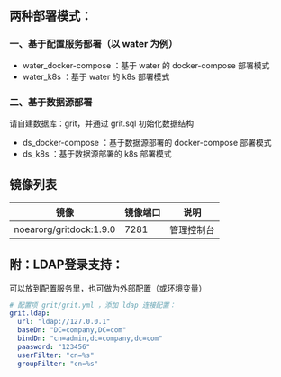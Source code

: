 ## 两种部署模式：

### 一、基于配置服务部署（以 water 为例）

* water_docker-compose ：基于 water 的 docker-compose 部署模式
* water_k8s ：基于 water 的 k8s 部署模式

### 二、基于数据源部署

请自建数据库：grit，并通过 grit.sql 初始化数据结构

* ds_docker-compose ：基于数据源部署的 docker-compose 部署模式
* ds_k8s ：基于数据源部署的 k8s 部署模式


## 镜像列表

| 镜像                 | 镜像端口    | 说明        |
|--------------------|-------|-----------|
| noearorg/gritdock:1.9.0 | 7281  | 管理控制台     |

## 附：LDAP登录支持：

可以放到配置服务里，也可做为外部配置（或环境变量）

```yaml
# 配置项 grit/grit.yml ，添加 ldap 连接配置：
grit.ldap:
  url: "ldap://127.0.0.1"
  baseDn: "DC=company,DC=com"
  bindDn: "cn=admin,dc=company,dc=com"
  paasword: "123456"
  userFilter: "cn=%s"
  groupFilter: "cn=%s"
```


